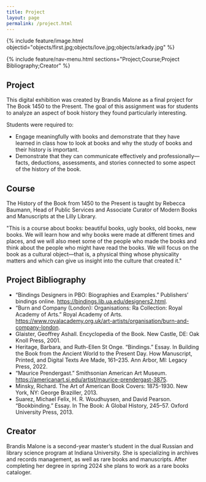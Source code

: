 ```yaml
---
title: Project
layout: page
permalink: /project.html
---
```

{% include feature/image.html objectid="objects/first.jpg;objects/love.jpg;objects/arkady.jpg" %}

{% include feature/nav-menu.html sections="Project;Course;Project Bibliography;Creator" %} 

## Project
This digital exhibition was created by Brandis Malone as a final project for The Book 1450 to the Present. The goal of this assignment was for students to analyze an aspect of book history they found particularly interesting. 

Students were required to:
* Engage meaningfully with books and demonstrate that they have learned in class how to look at books and why the study of books and their history is important.
* Demonstrate that they can communicate effectively and professionally—facts, deductions, assessments, and stories connected to some aspect of the history of the book.

## Course
The History of the Book from 1450 to the Present is taught by Rebecca Baumann, Head of Public Services and Associate Curator of Modern Books and Manuscripts at the Lilly Library. 

"This is a course about books: beautiful books, ugly books, old books, new books. We will learn how and why books were made at different times and places, and we will also meet some of the people who made the books and think about the people who might have read the books. We will focus on the book as a cultural object—that is, a physical thing whose physicality matters and which can give us insight into the culture that created it."

## Project Bibliography
* “Bindings Designers in PBO: Biographies and Examples.” Publishers’ bindings online. https://bindings.lib.ua.edu/designers2.html. 
* “Burn and Company (London): Organisations: Ra Collection: Royal Academy of Arts.” Royal Academy of Arts. https://www.royalacademy.org.uk/art-artists/organisation/burn-and-company-london.
* Glaister, Geoffrey Ashall. Encyclopedia of the Book. New Castle, DE: Oak Knoll Press, 2001. 
* Heritage, Barbara, and Ruth-Ellen St Onge. “Bindings.” Essay. In Building the Book from the Ancient World to the Present Day. How Manuscript, Printed, and Digital Texts Are Made, 161–235. Ann Arbor, MI: Legacy Press, 2022. 
* “Maurice Prendergast.” Smithsonian American Art Museum. https://americanart.si.edu/artist/maurice-prendergast-3875. 
* Minsky, Richard. The Art of American Book Covers: 1875-1930. New York, NY: George Braziller, 2013.  
* Suarez, Michael Felix, H. R. Woudhuysen, and David Pearson. “Bookbinding.” Essay. In The Book: A Global History, 245–57. Oxford University Press, 2013. 

## Creator 
Brandis Malone is a second-year master’s student in the dual Russian and library science program at Indiana University. She is specializing in archives and records management, as well as rare books and manuscripts. After completing her degree in spring 2024 she plans to work as a rare books cataloger. 
